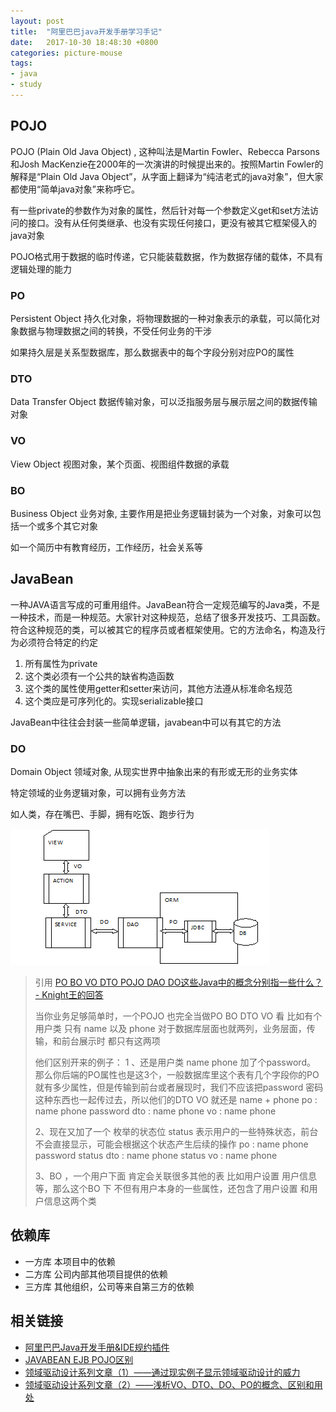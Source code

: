```yaml
---
layout: post
title:  "阿里巴巴java开发手册学习手记"
date:   2017-10-30 18:48:30 +0800
categories: picture-mouse
tags: 
- java
- study
---
```




## POJO

POJO (Plain Old Java Object) , 这种叫法是Martin Fowler、Rebecca Parsons和Josh MacKenzie在2000年的一次演讲的时候提出来的。按照Martin Fowler的解释是“Plain Old Java Object”，从字面上翻译为“纯洁老式的java对象”，但大家都使用“简单java对象”来称呼它。

有一些private的参数作为对象的属性，然后针对每一个参数定义get和set方法访问的接口。没有从任何类继承、也没有实现任何接口，更没有被其它框架侵入的java对象

POJO格式用于数据的临时传递，它只能装载数据，作为数据存储的载体，不具有逻辑处理的能力

### PO

Persistent Object 持久化对象，将物理数据的一种对象表示的承载，可以简化对象数据与物理数据之间的转换，不受任何业务的干涉

如果持久层是关系型数据库，那么数据表中的每个字段分别对应PO的属性

### DTO

Data Transfer Object 数据传输对象，可以泛指服务层与展示层之间的数据传输对象

### VO

View Object 视图对象，某个页面、视图组件数据的承载

### BO

Business Object 业务对象, 主要作用是把业务逻辑封装为一个对象，对象可以包括一个或多个其它对象

如一个简历中有教育经历，工作经历，社会关系等

## JavaBean

一种JAVA语言写成的可重用组件。JavaBean符合一定规范编写的Java类，不是一种技术，而是一种规范。大家针对这种规范，总结了很多开发技巧、工具函数。符合这种规范的类，可以被其它的程序员或者框架使用。它的方法命名，构造及行为必须符合特定的约定

1. 所有属性为private
2. 这个类必须有一个公共的缺省构造函数
3. 这个类的属性使用getter和setter来访问，其他方法遵从标准命名规范
4. 这个类应是可序列化的。实现serializable接口

JavaBean中往往会封装一些简单逻辑，javabean中可以有其它的方法

### DO

Domain Object 领域对象, 从现实世界中抽象出来的有形或无形的业务实体

特定领域的业务逻辑对象，可以拥有业务方法

如人类，存在嘴巴、手脚，拥有吃饭、跑步行为



![](/img/post/vo_dto_do_dao_po.png)



> 引用 [PO BO VO DTO POJO DAO DO这些Java中的概念分别指一些什么？ - Knight王的回答](https://www.zhihu.com/question/39651928/answer/87536000)
>
> 当你业务足够简单时，一个POJO 也完全当做PO BO DTO VO 看
> 比如有个用户类 只有 name 以及 phone 
> 对于数据库层面也就两列，业务层面，传输，和前台展示时 都只有这两项
>
> 他们区别开来的例子：
> 1 、还是用户类  name phone 加了个password。
> 那么你后端的PO属性也是这3个，一般数据库里这个表有几个字段你的PO就有多少属性，但是传输到前台或者展现时，我们不应该把password 密码这种东西也一起传过去，所以他们的DTO VO 就还是 name + phone 
> po : name phone password
> dto : name phone
> vo : name phone
>
> 2、现在又加了一个 枚举的状态位 status 表示用户的一些特殊状态，前台不会直接显示，可能会根据这个状态产生后续的操作
> po : name phone password status
> dto : name phone status
> vo : name phone
>
> 3、BO ，一个用户下面 肯定会关联很多其他的表
> 比如用户设置 用户信息等，那么这个BO 下 不但有用户本身的一些属性，还包含了用户设置 和用户信息这两个类



## 依赖库

- 一方库
  本项目中的依赖
- 二方库
  公司内部其他项目提供的依赖
- 三方库
  其他组织，公司等来自第三方的依赖



## 相关链接

- [阿里巴巴Java开发手册&IDE规约插件](https://github.com/alibaba/p3c)
- [JAVABEAN EJB POJO区别](http://www.cnblogs.com/yw-ah/p/5795751.html)
- [领域驱动设计系列文章（1）——通过现实例子显示领域驱动设计的威力](http://www.blogjava.net/johnnylzb/archive/2010/05/15/321057.html)
- [领域驱动设计系列文章（2）——浅析VO、DTO、DO、PO的概念、区别和用处](http://www.blogjava.net/johnnylzb/archive/2010/05/27/321968.html)
